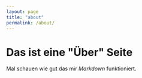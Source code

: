```yaml
---
layout: page
title: "about"
permalink: /about/
---
```


# Das ist eine "Über" Seite

Mal schauen wie gut das mir *Markdown* funktioniert. 
